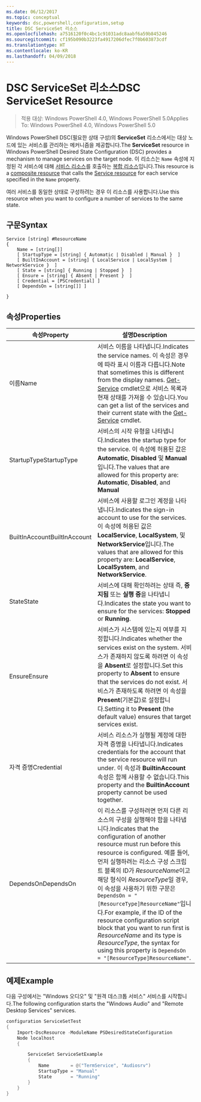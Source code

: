```yaml
---
ms.date: 06/12/2017
ms.topic: conceptual
keywords: dsc,powershell,configuration,setup
title: DSC ServiceSet 리소스
ms.openlocfilehash: a7516120f0c4bc1c91031adc8aabf6a59b845246
ms.sourcegitcommit: cf195b090b3223fa4917206dfec7f0b603873cdf
ms.translationtype: HT
ms.contentlocale: ko-KR
ms.lasthandoff: 04/09/2018
---
```

# <a name="dsc-serviceset-resource"></a><span data-ttu-id="a40cc-103">DSC ServiceSet 리소스</span><span class="sxs-lookup"><span data-stu-id="a40cc-103">DSC ServiceSet Resource</span></span>

> <span data-ttu-id="a40cc-104">적용 대상: Windows PowerShell 4.0, Windows PowerShell 5.0</span><span class="sxs-lookup"><span data-stu-id="a40cc-104">Applies To: Windows PowerShell 4.0, Windows PowerShell 5.0</span></span>


<span data-ttu-id="a40cc-105">Windows PowerShell DSC(필요한 상태 구성)의 **ServiceSet** 리소스에서는 대상 노드에 있는 서비스를 관리하는 메커니즘을 제공합니다.</span><span class="sxs-lookup"><span data-stu-id="a40cc-105">The **ServiceSet** resource in Windows PowerShell Desired State Configuration (DSC) provides a mechanism to manage services on the target node.</span></span> <span data-ttu-id="a40cc-106">이 리소스는 `Name` 속성에 지정된 각 서비스에 대해 [서비스 리소스](serviceResource.md)를 호출하는 [복합 리소스](authoringResourceComposite.md)입니다.</span><span class="sxs-lookup"><span data-stu-id="a40cc-106">This resource is a [composite resource](authoringResourceComposite.md) that calls the [Service resource](serviceResource.md) for each service specified in the `Name` property.</span></span>

<span data-ttu-id="a40cc-107">여러 서비스를 동일한 상태로 구성하려는 경우 이 리소스를 사용합니다.</span><span class="sxs-lookup"><span data-stu-id="a40cc-107">Use this resource when you want to configure a number of services to the same state.</span></span>

## <a name="syntax"></a><span data-ttu-id="a40cc-108">구문</span><span class="sxs-lookup"><span data-stu-id="a40cc-108">Syntax</span></span>

```
Service [string] #ResourceName
{
    Name = [string[]]
    [ StartupType = [string] { Automatic | Disabled | Manual }  ]
    [ BuiltInAccount = [string] { LocalService | LocalSystem | NetworkService }  ]
    [ State = [string] { Running | Stopped }  ]
    [ Ensure = [string] { Absent | Present }  ]
    [ Credential = [PSCredential] ]
    [ DependsOn = [string[]] ]

}
```

## <a name="properties"></a><span data-ttu-id="a40cc-109">속성</span><span class="sxs-lookup"><span data-stu-id="a40cc-109">Properties</span></span>

|  <span data-ttu-id="a40cc-110">속성</span><span class="sxs-lookup"><span data-stu-id="a40cc-110">Property</span></span>  |  <span data-ttu-id="a40cc-111">설명</span><span class="sxs-lookup"><span data-stu-id="a40cc-111">Description</span></span>   |
|---|---|
| <span data-ttu-id="a40cc-112">이름</span><span class="sxs-lookup"><span data-stu-id="a40cc-112">Name</span></span>| <span data-ttu-id="a40cc-113">서비스 이름을 나타냅니다.</span><span class="sxs-lookup"><span data-stu-id="a40cc-113">Indicates the service names.</span></span> <span data-ttu-id="a40cc-114">이 속성은 경우에 따라 표시 이름과 다릅니다.</span><span class="sxs-lookup"><span data-stu-id="a40cc-114">Note that sometimes this is different from the display names.</span></span> <span data-ttu-id="a40cc-115">[Get-Service](https://technet.microsoft.com/library/hh849804.aspx) cmdlet으로 서비스 목록과 현재 상태를 가져올 수 있습니다.</span><span class="sxs-lookup"><span data-stu-id="a40cc-115">You can get a list of the services and their current state with the [Get-Service](https://technet.microsoft.com/library/hh849804.aspx) cmdlet.</span></span>|
| <span data-ttu-id="a40cc-116">StartupType</span><span class="sxs-lookup"><span data-stu-id="a40cc-116">StartupType</span></span>| <span data-ttu-id="a40cc-117">서비스의 시작 유형을 나타냅니다.</span><span class="sxs-lookup"><span data-stu-id="a40cc-117">Indicates the startup type for the service.</span></span> <span data-ttu-id="a40cc-118">이 속성에 허용된 값은 **Automatic**, **Disabled** 및 **Manual**입니다.</span><span class="sxs-lookup"><span data-stu-id="a40cc-118">The values that are allowed for this property are: **Automatic**, **Disabled**, and **Manual**</span></span>|
| <span data-ttu-id="a40cc-119">BuiltInAccount</span><span class="sxs-lookup"><span data-stu-id="a40cc-119">BuiltInAccount</span></span>| <span data-ttu-id="a40cc-120">서비스에 사용할 로그인 계정을 나타냅니다.</span><span class="sxs-lookup"><span data-stu-id="a40cc-120">Indicates the sign-in account to use for the services.</span></span> <span data-ttu-id="a40cc-121">이 속성에 허용된 값은 **LocalService**, **LocalSystem**, 및 **NetworkService**입니다.</span><span class="sxs-lookup"><span data-stu-id="a40cc-121">The values that are allowed for this property are: **LocalService**, **LocalSystem**, and **NetworkService**.</span></span>|
| <span data-ttu-id="a40cc-122">State</span><span class="sxs-lookup"><span data-stu-id="a40cc-122">State</span></span>| <span data-ttu-id="a40cc-123">서비스에 대해 확인하려는 상태 즉, **중지됨** 또는 **실행 중**을 나타냅니다.</span><span class="sxs-lookup"><span data-stu-id="a40cc-123">Indicates the state you want to ensure for the services: **Stopped** or **Running**.</span></span>|
| <span data-ttu-id="a40cc-124">Ensure</span><span class="sxs-lookup"><span data-stu-id="a40cc-124">Ensure</span></span>| <span data-ttu-id="a40cc-125">서비스가 시스템에 있는지 여부를 지정합니다.</span><span class="sxs-lookup"><span data-stu-id="a40cc-125">Indicates whether the services exist on the system.</span></span> <span data-ttu-id="a40cc-126">서비스가 존재하지 않도록 하려면 이 속성을 **Absent**로 설정합니다.</span><span class="sxs-lookup"><span data-stu-id="a40cc-126">Set this property to **Absent** to ensure that the services do not exist.</span></span> <span data-ttu-id="a40cc-127">서비스가 존재하도록 하려면 이 속성을 **Present**(기본값)로 설정합니다.</span><span class="sxs-lookup"><span data-stu-id="a40cc-127">Setting it to **Present** (the default value) ensures that target services exist.</span></span>|
| <span data-ttu-id="a40cc-128">자격 증명</span><span class="sxs-lookup"><span data-stu-id="a40cc-128">Credential</span></span>| <span data-ttu-id="a40cc-129">서비스 리소스가 실행될 계정에 대한 자격 증명을 나타냅니다.</span><span class="sxs-lookup"><span data-stu-id="a40cc-129">Indicates credentials for the account that the service resource will run under.</span></span> <span data-ttu-id="a40cc-130">이 속성과 **BuiltinAccount** 속성은 함께 사용할 수 없습니다.</span><span class="sxs-lookup"><span data-stu-id="a40cc-130">This property and the **BuiltinAccount** property cannot be used together.</span></span>|
| <span data-ttu-id="a40cc-131">DependsOn</span><span class="sxs-lookup"><span data-stu-id="a40cc-131">DependsOn</span></span>| <span data-ttu-id="a40cc-132">이 리소스를 구성하려면 먼저 다른 리소스의 구성을 실행해야 함을 나타냅니다.</span><span class="sxs-lookup"><span data-stu-id="a40cc-132">Indicates that the configuration of another resource must run before this resource is configured.</span></span> <span data-ttu-id="a40cc-133">예를 들어, 먼저 실행하려는 리소스 구성 스크립트 블록의 ID가 *ResourceName*이고 해당 형식이 *ResourceType*일 경우, 이 속성을 사용하기 위한 구문은 `DependsOn = "[ResourceType]ResourceName"`입니다.</span><span class="sxs-lookup"><span data-stu-id="a40cc-133">For example, if the ID of the resource configuration script block that you want to run first is *ResourceName* and its type is *ResourceType*, the syntax for using this property is `DependsOn = "[ResourceType]ResourceName"`.</span></span>|



## <a name="example"></a><span data-ttu-id="a40cc-134">예제</span><span class="sxs-lookup"><span data-stu-id="a40cc-134">Example</span></span>

<span data-ttu-id="a40cc-135">다음 구성에서는 "Windows 오디오" 및 "원격 데스크톱 서비스" 서비스를 시작합니다.</span><span class="sxs-lookup"><span data-stu-id="a40cc-135">The following configuration starts the "Windows Audio" and "Remote Desktop Services" services.</span></span>

```powershell
configuration ServiceSetTest
{
    Import-DscResource -ModuleName PSDesiredStateConfiguration
    Node localhost
    {

        ServiceSet ServiceSetExample
        {
            Name        = @("TermService", "Audiosrv")
            StartupType = "Manual"
            State       = "Running"
        }
    }
}
```